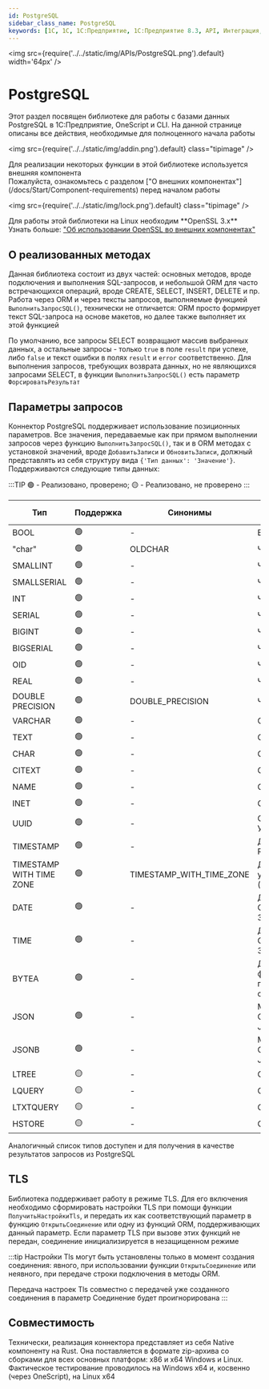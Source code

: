 ```yaml
---
id: PostgreSQL
sidebar_class_name: PostgreSQL
keywords: [1C, 1С, 1С:Предприятие, 1С:Предприятие 8.3, API, Интеграция, Сервисы, Обмен, OneScript, CLI, PostgreSQL, postgres]
---
```


<img src={require('../../static/img/APIs/PostgreSQL.png').default} width='64px' />

# PostgreSQL

Этот раздел посвящен библиотеке для работы с базами данных PostgreSQL в 1С:Предприятие, OneScript и CLI. На данной странице описаны все действия, необходимые для полноценного начала работы

<div class="theme-admonition theme-admonition-info admonition_node_modules-@docusaurus-theme-classic-lib-theme-Admonition-Layout-styles-module alert alert--info">

<img src={require('../../static/img/addin.png').default} class="tipimage" />
<div class="addin">Для реализации некоторых функции в этой библиотеке используется внешняя компонента <br/>
Пожалуйста, ознакомьтесь с разделом ["О внешних компонентах"](/docs/Start/Component-requirements) перед началом работы</div>
</div>


<div class="theme-admonition theme-admonition-caution admonition_node_modules-@docusaurus-theme-classic-lib-theme-Admonition-Layout-styles-module alert alert--warning">

<img src={require('../../static/img/lock.png').default} class="tipimage" />
<div class="addin">Для работы этой библиотеки на Linux необходим **OpenSSL 3.x** <br/>
Узнать больше: <a href="/docs/Start/Component-requirements#openssl" class="orangelink">"Об использовании OpenSSL во внешних компонентах"</a></div>
</div>

## О реализованных методах

Данная библиотека состоит из двух частей: основных методов, вроде подключения и выполнения SQL-запросов, и небольшой ORM для часто встречающихся операций, вроде CREATE, SELECT, INSERT, DELETE и пр. Работа через ORM и через тексты запросов, выполняемые функцией `ВыполнитьЗапросSQL()`, технически не отличается: ORM просто формирует текст SQL-запроса на основе макетов, но далее также выполняет их этой функцией

По умолчанию, все запросы SELECT возвращают массив выбранных данных, а остальные запросы - только `true` в поле `result` при успехе, либо `false` и текст ошибки в полях `result` и `error` соответственно. Для выполнения запросов, требующих возврата данных, но не являющихся запросами SELECT, в функции `ВыполнитьЗапросSQL()` есть параметр `ФорсироватьРезультат`

## Параметры запросов

Коннектор PostgreSQL поддерживает использование позиционных параметров. Все значения, передаваемые как при прямом выполнении запросов через функцию `ВыполнитьЗапросSQL()`, так и в ORM методах с установкой значений, вроде `ДобавитьЗаписи` и `ОбновитьЗаписи`, должный представлять из себя структуру вида `{'Тип данных': 'Значение'}`. Поддерживаются следующие типы данных:

:::TIP
🟢 - Реализовано, проверено; 🟡 - Реализовано, не проверено
:::

  | Тип | Поддержка | Синонимы | Допустимые нативные типы |
  |-|-|-|-|
  | BOOL | 🟢 | - | Булево |
  | "char" | 🟢 | OLDCHAR | Число |
  | SMALLINT | 🟢 | - | Число |
  | SMALLSERIAL | 🟢 | - | Число |
  | INT | 🟢 | - | Число |
  | SERIAL | 🟢 | - | Число |
  | BIGINT | 🟢 | - | Число |
  | BIGSERIAL | 🟢 | - | Число |
  | OID | 🟢 | - | Число |
  | REAL | 🟢 | - | Число |
  | DOUBLE PRECISION | 🟢 | DOUBLE_PRECISION | Число |
  | VARCHAR | 🟢 | - | Строка |
  | TEXT | 🟢 | - | Строка |
  | CHAR | 🟢 | - | Строка |
  | CITEXT | 🟢 | - | Строка |
  | NAME | 🟢 | - | Строка |
  | INET | 🟢 | - | Строка |
  | UUID | 🟢 | - | Строка, УникальныйИдентификатор |
  | TIMESTAMP | 🟢 | - | Дата, Строка (ISO 8601, RFC 3339) |
  | TIMESTAMP WITH TIME ZONE | 🟢 | TIMESTAMP_WITH_TIME_ZONE | Дата (часовой пояс будет указан как UTC), Строка (RFC 3339) |
  | DATE | 🟢 | - | Дата (с любым временем), Строка (ISO 8601, RFC 3339) |
  | TIME | 🟢 | - | Дата (с любой датой), Строка (ISO 8601, RFC 3339) |
  | BYTEA | 🟢 | - | ДвоичныеДанные, Путь к файлу, Base64 строка (все приводится к Base64 строке) |
  | JSON | 🟢 | - | Массив, Структура, Соответствие, Строка (в JSON формате) |
  | JSONB | 🟢 | - | Массив, Структура, Соответствие, Строка (в JSON формате) |
  | LTREE | 🟡 | - | Строка |
  | LQUERY | 🟡 | - | Строка |
  | LTXTQUERY | 🟡 | - | Строка |
  | HSTORE | 🟡 | - | Структура, Соответствие |

Аналогичный список типов доступен и для получения в качестве результатов запросов из PostgreSQL

## TLS

Библиотека поддерживает работу в режиме TLS. Для его включения необходимо сформировать настройки TLS при помощи функции `ПолучитьНастройкиTls`, и передать их как соответствующий параметр в функцию `ОткрытьСоединение` или одну из функций ORM, поддерживающих данный параметр. Если параметр TLS при вызове этих функций не передан, соединение инициализируется в незащищенном режиме

:::tip
Настройки Tls могут быть установлены только в момент создания соединения: явного, при использовании функции `ОткрытьСоединение` или неявного, при передаче строки подключения в методы ORM.

Передача настроек Tls совместно с передачей уже созданного соединения в параметр Соединение будет проигнорирована
:::

## Совместимость

Технически, реализация коннектора представляет из себя Native компоненту на Rust. Она поставляется в формате zip-архива со сборками для всех основных платформ: x86 и x64 Windows и Linux. Фактическое тестирование проводилось на Windows x64 и, косвенно (через OneScript), на Linux x64